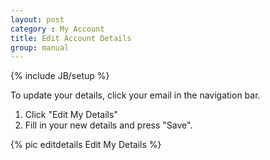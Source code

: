 ```yaml
---
layout: post
category : My Account
title: Edit Account Details
group: manual
---
```

{% include JB/setup %}

To update your details, click your email in the navigation bar.

1. Click "Edit My Details"
2. Fill in your new details and press "Save".

{% pic editdetails Edit My Details %}
